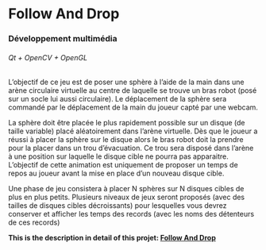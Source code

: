 <h1>Follow And Drop</h1>
<h3>Développement multimédia</h3>
<h6>Qt + OpenCV + OpenGL</h6>
<p>L’objectif de ce jeu est de poser une sphère à l’aide de la main dans une arène circulaire virtuelle au centre de laquelle se trouve un bras robot (posé sur un socle lui aussi circulaire). Le déplacement de la sphère sera commandé par le déplacement de la main du joueur capté par une webcam.</p>
<p>La sphère doit être placée le plus rapidement possible sur un disque (de taille variable) placé aléatoirement dans l’arène virtuelle. Dès que le joueur a réussi à placer la sphère sur le disque alors le bras robot doit la prendre pour la placer dans un trou d’évacuation. Ce trou sera disposé dans l’arène à une position sur laquelle le disque cible ne pourra pas apparaitre. L’objectif de cette animation est uniquement de proposer un temps de repos au joueur avant la mise en place d’un nouveau disque cible.</p>
<p>Une phase de jeu consistera à placer N sphères sur N disques cibles de plus en plus petits. Plusieurs niveaux de jeux seront proposés (avec des tailles de disques cibles décroissants) pour lesquelles vous devrez conserver et afficher les temps des records (avec les noms des détenteurs de ces records)</p>

<b>This is the description in detail of this projet: <a href=''>Follow And Drop</a></b>

